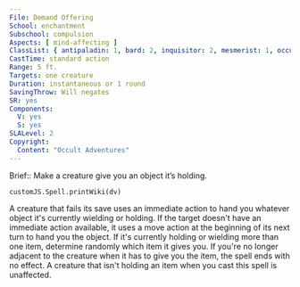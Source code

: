 ```yaml
---
File: Demand Offering
School: enchantment
Subschool: compulsion
Aspects: [ mind-affecting ]
ClassList: { antipaladin: 1, bard: 2, inquisitor: 2, mesmerist: 1, occultist: 2, psychic: 2, sorcerer: 2, wizard: 2, witch: 2 }
CastTime: standard action
Range: 5 ft.
Targets: one creature
Duration: instantaneous or 1 round
SavingThrow: Will negates
SR: yes
Components:
  V: yes
  S: yes
SLALevel: 2
Copyright:
  Content: "Occult Adventures"
---
```

Brief:: Make a creature give you an object it’s holding.

```dataviewjs
customJS.Spell.printWiki(dv)
```

A creature that fails its save uses an immediate action to hand you whatever object it's currently wielding or holding. If the target doesn't have an immediate action available, it uses a move action at the beginning of its next turn to hand you the object. If it's currently holding or wielding more than one item, determine randomly which item it gives you. If you're no longer adjacent to the creature when it has to give you the item, the spell ends with no effect. A creature that isn't holding an item when you cast this spell is unaffected.
